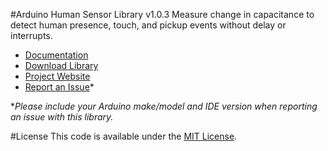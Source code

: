 #Arduino Human Sensor Library v1.0.3
Measure change in capacitance to detect human presence, touch, and pickup events without delay or interrupts.

* [Documentation](http://robotsbigdata.com/docs-arduino-human-sensor.html)
* [Download Library](https://github.com/alextaujenis/RBD_HumanSensor/raw/master/extras/RBD_HumanSensor.zip)
* [Project Website](http://robotsbigdata.com)
* [Report an Issue](https://github.com/alextaujenis/RBD_HumanSensor/issues/new)*

\**Please include your Arduino make/model and IDE version when reporting an issue with this library.*

#License
This code is available under the [MIT License](http://opensource.org/licenses/mit-license.php).